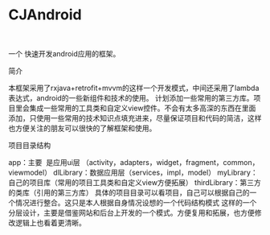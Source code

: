 # CJAndroid
 

一个 快速开发android应用的框架。

简介

本框架采用了rxjava+retrofit+mvvm的这样一个开发模式，中间还采用了lambda表达式，android的一些新组件和技术的使用。
计划添加一些常用的第三方库。项目里会集成一些常用的工具类和自定义view控件。不会有太多高深的东西在里面添加，只使用一些常用的技术知识点填充进来，尽量保证项目和代码的简洁，这样也方便关注的朋友可以很快的了解框架和使用。

项目目录结构

app：主要  是应用ui层 （activity，adapters，widget，fragment，common，viewmodel）
dlLibrary：数据应用层（services，impl，model）
myLibrary：自己的项目库（常用的项目工具类和自定义view方便拓展）
thirdLibrary：第三方的类库（引用的第三方库）
具体的项目目录可以看项目，自己可以根据自己的一个情况进行整合。这只是本人根据自身情况设想的一个代码结构模式
这样的一个分层设计，主要是借鉴网站和后台上开发的一个模式。方便复用和拓展，也方便修改逻辑上也看着更清晰。

